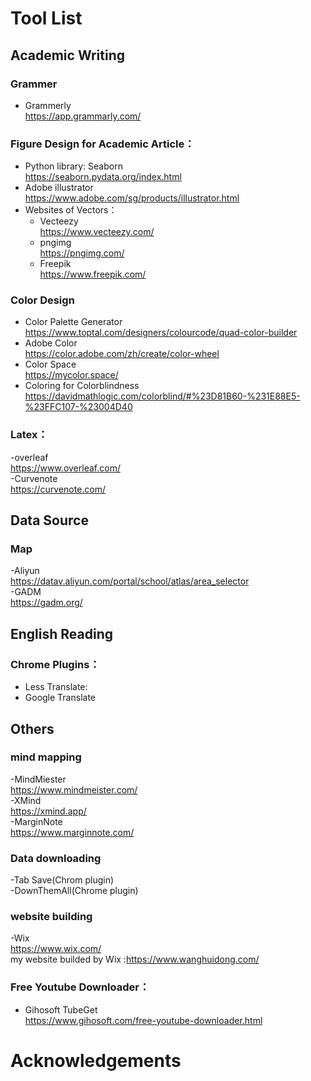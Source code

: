 # Tool List

## Academic Writing
### Grammer
- Grammerly  
  <https://app.grammarly.com/>


### Figure Design for Academic Article：
- Python library: Seaborn   
  <https://seaborn.pydata.org/index.html>   
- Adobe illustrator    
  <https://www.adobe.com/sg/products/illustrator.html>   
- Websites of Vectors：       
  - Vecteezy   
    <https://www.vecteezy.com/>  
  - pngimg   
    <https://pngimg.com/>   
  - Freepik   
    <https://www.freepik.com/>   


### Color Design
- Color Palette Generator   
  <https://www.toptal.com/designers/colourcode/quad-color-builder>  
- Adobe Color        
  <https://color.adobe.com/zh/create/color-wheel>  
- Color Space  
  <https://mycolor.space/>
- Coloring for Colorblindness   
  <https://davidmathlogic.com/colorblind/#%23D81B60-%231E88E5-%23FFC107-%23004D40>
  
### Latex：
-overleaf  
 <https://www.overleaf.com/>   
-Curvenote  
<https://curvenote.com/>  

## Data Source
### Map
-Aliyun   
<https://datav.aliyun.com/portal/school/atlas/area_selector>  
-GADM  
<https://gadm.org/>  

## English Reading
### Chrome Plugins：
- Less Translate:
- Google Translate  

## Others
### mind mapping
-MindMiester  
 <https://www.mindmeister.com/>   
-XMind  
 <https://xmind.app/>  
-MarginNote  
 <https://www.marginnote.com/>  

### Data downloading
-Tab Save(Chrom plugin)   
-DownThemAll(Chrome plugin)   

### website building
-Wix   
 <https://www.wix.com/>  
 my website builded by Wix :<https://www.wanghuidong.com/>   

 ### Free Youtube Downloader：   
 - Gihosoft TubeGet    
   <https://www.gihosoft.com/free-youtube-downloader.html>    

# Acknowledgements
 
